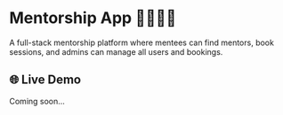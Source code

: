 # Mentorship App 👩‍🏫👨‍🎓

A full-stack mentorship platform where mentees can find mentors, book sessions, and admins can manage all users and bookings.

## 🌐 Live Demo

Coming soon...
